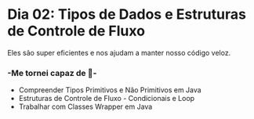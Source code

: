 # Dia 02: Tipos de Dados e Estruturas de Controle de Fluxo

Eles são super eficientes e nos ajudam a manter nosso código veloz.

### -Me tornei capaz de 📝-

- Compreender Tipos Primitivos e Não Primitivos em Java
- Estruturas de Controle de Fluxo - Condicionais e Loop
- Trabalhar com Classes Wrapper em Java
